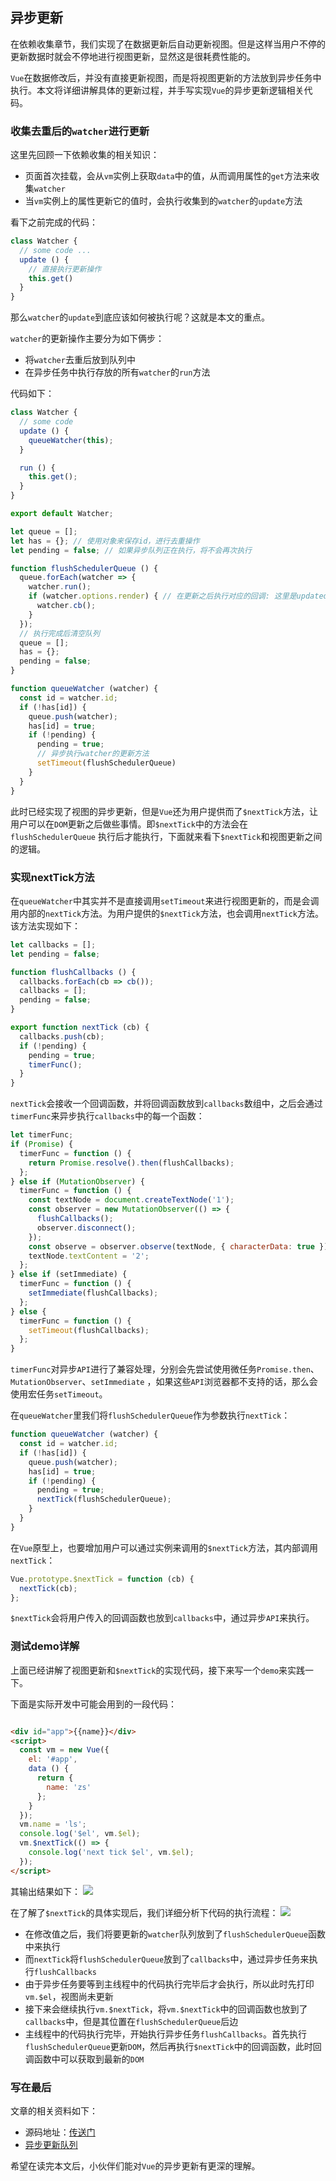 ## 异步更新

在依赖收集章节，我们实现了在数据更新后自动更新视图。但是这样当用户不停的更新数据时就会不停地进行视图更新，显然这是很耗费性能的。

`Vue`在数据修改后，并没有直接更新视图，而是将视图更新的方法放到异步任务中执行。本文将详细讲解具体的更新过程，并手写实现`Vue`的异步更新逻辑相关代码。

### 收集去重后的`watcher`进行更新

这里先回顾一下依赖收集的相关知识：

* 页面首次挂载，会从`vm`实例上获取`data`中的值，从而调用属性的`get`方法来收集`watcher`
* 当`vm`实例上的属性更新它的值时，会执行收集到的`watcher`的`update`方法

看下之前完成的代码：

```javascript
class Watcher {
  // some code ...
  update () {
    // 直接执行更新操作
    this.get()
  }
}
```

那么`watcher`的`update`到底应该如何被执行呢？这就是本文的重点。

`watcher`的更新操作主要分为如下俩步：

* 将`watcher`去重后放到队列中
* 在异步任务中执行存放的所有`watcher`的`run`方法

代码如下：

```javascript
class Watcher {
  // some code
  update () {
    queueWatcher(this);
  }

  run () {
    this.get();
  }
}

export default Watcher;

let queue = [];
let has = {}; // 使用对象来保存id，进行去重操作
let pending = false; // 如果异步队列正在执行，将不会再次执行

function flushSchedulerQueue () {
  queue.forEach(watcher => {
    watcher.run();
    if (watcher.options.render) { // 在更新之后执行对应的回调: 这里是updated钩子函数
      watcher.cb();
    }
  });
  // 执行完成后清空队列
  queue = [];
  has = {};
  pending = false;
}

function queueWatcher (watcher) {
  const id = watcher.id;
  if (!has[id]) {
    queue.push(watcher);
    has[id] = true;
    if (!pending) {
      pending = true;
      // 异步执行watcher的更新方法
      setTimeout(flushSchedulerQueue)
    }
  }
}
```

此时已经实现了视图的异步更新，但是`Vue`还为用户提供而了`$nextTick`方法，让用户可以在`DOM`更新之后做些事情。即`$nextTick`中的方法会在`flushSchedulerQueue`
执行后才能执行，下面就来看下`$nextTick`和视图更新之间的逻辑。

### 实现nextTick方法

在`queueWatcher`中其实并不是直接调用`setTimeout`来进行视图更新的，而是会调用内部的`nextTick`方法。为用户提供的`$nextTick`方法，也会调用`nextTick`方法。该方法实现如下：

```javascript
let callbacks = [];
let pending = false;

function flushCallbacks () {
  callbacks.forEach(cb => cb());
  callbacks = [];
  pending = false;
}

export function nextTick (cb) {
  callbacks.push(cb);
  if (!pending) {
    pending = true;
    timerFunc();
  }
}
```

`nextTick`会接收一个回调函数，并将回调函数放到`callbacks`数组中，之后会通过`timerFunc`来异步执行`callbacks`中的每一个函数：

```javascript
let timerFunc;
if (Promise) {
  timerFunc = function () {
    return Promise.resolve().then(flushCallbacks);
  };
} else if (MutationObserver) {
  timerFunc = function () {
    const textNode = document.createTextNode('1');
    const observer = new MutationObserver(() => {
      flushCallbacks();
      observer.disconnect();
    });
    const observe = observer.observe(textNode, { characterData: true });
    textNode.textContent = '2';
  };
} else if (setImmediate) {
  timerFunc = function () {
    setImmediate(flushCallbacks);
  };
} else {
  timerFunc = function () {
    setTimeout(flushCallbacks);
  };
}
```

`timerFunc`对异步`API`进行了兼容处理，分别会先尝试使用微任务`Promise.then`、`MutationObserver`、`setImmediate`
，如果这些`API`浏览器都不支持的话，那么会使用宏任务`setTimeout`。

在`queueWatcher`里我们将`flushSchedulerQueue`作为参数执行`nextTick`：

```javascript
function queueWatcher (watcher) {
  const id = watcher.id;
  if (!has[id]) {
    queue.push(watcher);
    has[id] = true;
    if (!pending) {
      pending = true;
      nextTick(flushSchedulerQueue);
    }
  }
}
```

在`Vue`原型上，也要增加用户可以通过实例来调用的`$nextTick`方法，其内部调用`nextTick`：

```javascript
Vue.prototype.$nextTick = function (cb) {
  nextTick(cb);
};
```

`$nextTick`会将用户传入的回调函数也放到`callbacks`中，通过异步`API`来执行。

### 测试demo详解

上面已经讲解了视图更新和`$nextTick`的实现代码，接下来写一个`demo`来实践一下。

下面是实际开发中可能会用到的一段代码：

```html

<div id="app">{{name}}</div>
<script>
  const vm = new Vue({
    el: '#app',
    data () {
      return {
        name: 'zs'
      };
    }
  });
  vm.name = 'ls';
  console.log('$el', vm.$el);
  vm.$nextTick(() => {
    console.log('next tick $el', vm.$el);
  });
</script>
```

其输出结果如下：
![](https://raw.githubusercontent.com/wangkaiwd/drawing-bed/master/20210113145011.png)

在了解了`$nextTick`的具体实现后，我们详细分析下代码的执行流程：
![](https://raw.githubusercontent.com/wangkaiwd/drawing-bed/master/20210113154216.png)

* 在修改值之后，我们将要更新的`watcher`队列放到了`flushSchedulerQueue`函数中来执行
* 而`nextTick`将`flushSchedulerQueue`放到了`callbacks`中，通过异步任务来执行`flushCallbacks`
* 由于异步任务要等到主线程中的代码执行完毕后才会执行，所以此时先打印`vm.$el`，视图尚未更新
* 接下来会继续执行`vm.$nextTick`，将`vm.$nextTick`中的回调函数也放到了`callbacks`中，但是其位置在`flushSchedulerQueue`后边
* 主线程中的代码执行完毕，开始执行异步任务`flushCallbacks`。首先执行`flushSchedulerQueue`更新`DOM`，然后再执行`$nextTick`中的回调函数，此时回调函数中可以获取到最新的`DOM`

### 写在最后

文章的相关资料如下：

* 源码地址：[传送门](https://cn.vuejs.org/v2/guide/reactivity.html#%E5%BC%82%E6%AD%A5%E6%9B%B4%E6%96%B0%E9%98%9F%E5%88%97)
* [异步更新队列](https://cn.vuejs.org/v2/guide/reactivity.html#%E5%BC%82%E6%AD%A5%E6%9B%B4%E6%96%B0%E9%98%9F%E5%88%97)

希望在读完本文后，小伙伴们能对`Vue`的异步更新有更深的理解。
